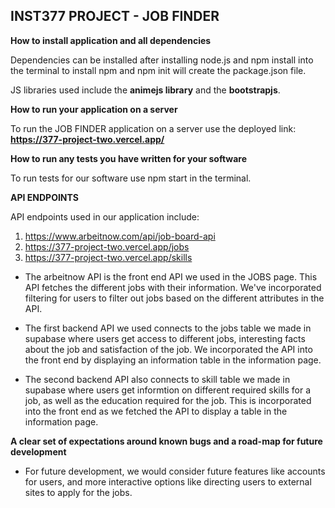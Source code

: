 INST377 PROJECT - JOB FINDER 
-----------------------------

**How to install application and all dependencies**

Dependencies can be installed after installing node.js and npm install into the terminal to install npm
and npm init will create the package.json file. 

JS libraries used include the **animejs library** and the **bootstrapjs**. 

**How to run your application on a server**

To run the JOB FINDER application on a server use the deployed link: 
**https://377-project-two.vercel.app/** 

**How to run any tests you have written for your software**

To run tests for our software use npm start in the terminal. 

**API ENDPOINTS**

API endpoints used in our application include:
1. https://www.arbeitnow.com/api/job-board-api
2. https://377-project-two.vercel.app/jobs
3. https://377-project-two.vercel.app/skills 

- The arbeitnow API is the front end API we used in the JOBS page. 
This API fetches the different jobs with their information. We've incorporated 
filtering for users to filter out jobs based on the different attributes in the API. 

- The first backend API we used connects to the jobs table we made in supabase where users get access
to different jobs, interesting facts about the job and satisfaction of the job. 
We incorporated the API into the front end by displaying an information table in the 
information page. 

- The second backend API also connects to skill table we made in supabase where users 
get informtion on different required skills for a job, as well as the education required for the job. 
This is incorporated into the front end as we fetched the API to display a table 
in the information page. 


**A clear set of expectations around known bugs and a road-map for future development**
- For future development, we would consider future features like accounts for users, 
and more interactive options like directing users to external sites to apply for the jobs. 
